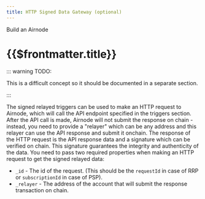 ```yaml
---
title: HTTP Signed Data Gateway (optional)
---
```


<TitleSpan>Build an Airnode</TitleSpan>

# {{$frontmatter.title}}

<TocHeader />
<TOC class="table-of-contents" :include-level="[2,3]" />

::: warning TODO:

This is a difficult concept so it should be documented in a separate section.

:::

The signed relayed triggers can be used to make an HTTP request to Airnode,
which will call the API endpoint specified in the triggers section. After the
API call is made, Airnode will not submit the response on chain - instead, you
need to provide a "relayer" which can be any address and this relayer can use
the API response and submit it onchain. The response of the HTTP request is the
API response data and a signature which can be verified on chain. This signature
guarantees the integrity and authenticity of the data. You need to pass two
required properties when making an HTTP request to get the signed relayed data:

- `_id` - The id of the request. (This should be the `requestId` in case of RRP
  or `subscriptionId` in case of PSP).
- `_relayer` - The address of the account that will submit the response
  transaction on chain.
